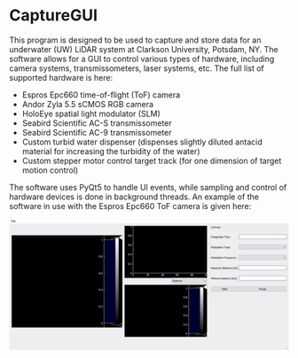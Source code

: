 # CaptureGUI

This program is designed to be used to capture and store data for an underwater (UW) LiDAR system at Clarkson University, Potsdam, NY. The software allows for a GUI to control various types of hardware, including camera systems, transmissometers, laser systems, etc. The full list of supported hardware is here:  
 
- Espros Epc660 time-of-flight (ToF) camera
- Andor Zyla 5.5 sCMOS RGB camera
- HoloEye spatial light modulator (SLM)
- Seabird Scientific AC-S transmissometer
- Seabird Scientific AC-9 transmissometer
- Custom turbid water dispenser (dispenses slightly diluted antacid material for increasing the turbidity of the water)
- Custom stepper motor control target track (for one dimension of target motion control)

The software uses PyQt5 to handle UI events, while sampling and control of hardware devices is done in background threads. An example of the software in use with the Espros Epc660 ToF camera is given here:  

![gui](gui_gif.gif)

